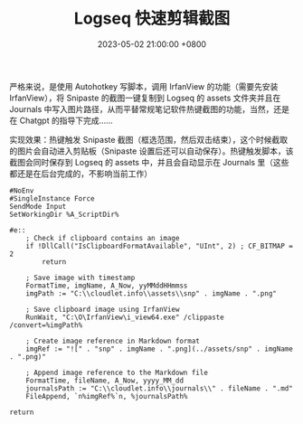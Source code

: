 ﻿---
layout: post
title: "Logseq 快速剪辑截图"
date: 2023-05-02 21:00:00 +0800
categories: 工具二三
tags:
    - Logseq
    - AHK
    - Screenshot
---

严格来说，是使用 Autohotkey 写脚本，调用 IrfanView 的功能（需要先安装 IrfanView），将 Snipaste 的截图一键复制到 Logseq 的 assets 文件夹并且在 Journals 中写入图片路径，从而平替常规笔记软件热键截图的功能，当然，还是在 Chatgpt 的指导下完成……

实现效果：热键触发 Snipaste 截图（框选范围，然后双击结束），这个时候截取的图片会自动进入剪贴板（Snipaste 设置后还可以自动保存）。热键触发脚本，该截图会同时保存到 Logseq 的 assets 中，并且会自动显示在 Journals 里（这些都还是在后台完成的，不影响当前工作）

<!-- more -->

```AHK
#NoEnv
#SingleInstance Force
SendMode Input
SetWorkingDir %A_ScriptDir%

#e::
    ; Check if clipboard contains an image
    if !DllCall("IsClipboardFormatAvailable", "UInt", 2) ; CF_BITMAP = 2
        return

    ; Save image with timestamp
    FormatTime, imgName, A_Now, yyMMddHHmmss
    imgPath := "C:\\cloudlet.info\\assets\\snp" . imgName . ".png"

    ; Save clipboard image using IrfanView
    RunWait, "C:\O\IrfanView\i_view64.exe" /clippaste /convert=%imgPath%

    ; Create image reference in Markdown format
    imgRef := "![" . "snp" . imgName . ".png](../assets/snp" . imgName . ".png)"

    ; Append image reference to the Markdown file
    FormatTime, fileName, A_Now, yyyy_MM_dd
    journalsPath := "C:\\cloudlet.info\\journals\\" . fileName . ".md"
    FileAppend, `n%imgRef%`n, %journalsPath%

return

```

